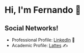 # Hi, I'm Fernando 👋

<!--
**nandohdc/nandohdc** is a ✨ _special_ ✨ repository because its `README.md` (this file) appears on your GitHub profile.

Here are some ideas to get you started:

- 🔭 I’m currently working on ...
- 🌱 I’m currently learning ...
- 👯 I’m looking to collaborate on ...
- 🤔 I’m looking for help with ...
- 💬 Ask me about ...
- 📫 How to reach me: ...
- 😄 Pronouns: ...
- ⚡ Fun fact: ...
-->

## Social Networks!
- Professional Profile: <a href="https://www.linkedin.com/in/fernandohomemdacosta/">LinkedIn</a> 💼
- Academic Profile: <a href="http://lattes.cnpq.br/1341398490665948">Lattes</a> ✍
